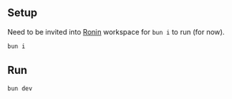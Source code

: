 ## Setup

Need to be invited into [Ronin](https://ronin.co) workspace for `bun i` to run (for now).

```
bun i
```

## Run

```
bun dev
```
